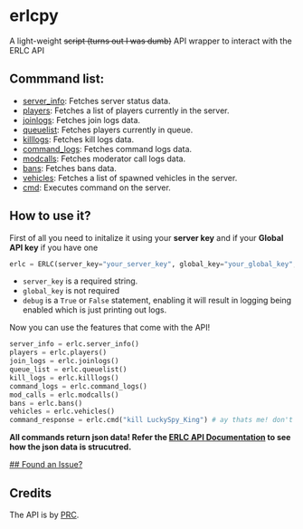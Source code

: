 # erlcpy
A light-weight ~~script (turns out I was dumb)~~ API wrapper to interact with the ERLC API

## Commmand list:
- [server_info](https://apidocs.policeroleplay.community/for-developers/api-reference#server): Fetches server status data.
- [players](https://apidocs.policeroleplay.community/for-developers/api-reference#server-players): Fetches a list of players currently in the server.
- [joinlogs](https://apidocs.policeroleplay.community/for-developers/api-reference#server-joinlogs): Fetches join logs data.
- [queuelist](https://apidocs.policeroleplay.community/for-developers/api-reference#server-queue): Fetches players currently in queue.
- [killlogs](https://apidocs.policeroleplay.community/for-developers/api-reference#server-killlogs): Fetches kill logs data.
- [command_logs](https://apidocs.policeroleplay.community/for-developers/api-reference#server-commandlogs): Fetches command logs data.
- [modcalls](https://apidocs.policeroleplay.community/for-developers/api-reference#server-modcalls): Fetches moderator call logs data.
- [bans](https://apidocs.policeroleplay.community/for-developers/api-reference#server-bans): Fetches bans data.
- [vehicles](https://apidocs.policeroleplay.community/for-developers/api-reference#server-vehicles): Fetches a list of spawned vehicles in the server.
- [cmd](https://apidocs.policeroleplay.community/for-developers/api-reference#server-command): Executes command on the server.

## How to use it?
First of all you need to initalize it using your **server key** and if your **Global API key** if you have one
```python
erlc = ERLC(server_key="your_server_key", global_key="your_global_key", debug=True)
```

- `server_key` is a required string.
- `global_key` is not required
- `debug` is a `True` or `False` statement, enabling it will result in logging being enabled which is just printing out logs.


Now you can use the features that come with the API!
```python
server_info = erlc.server_info() 
players = erlc.players()
join_logs = erlc.joinlogs()
queue_list = erlc.queuelist()
kill_logs = erlc.killlogs()
command_logs = erlc.command_logs()
mod_calls = erlc.modcalls()
bans = erlc.bans()
vehicles = erlc.vehicles()
command_response = erlc.cmd("kill LuckySpy_King") # ay thats me! don't kill me!!
```


**All commands return json data! Refer the [ERLC API Documentation](https://apidocs.policeroleplay.community/for-developers/api-reference) to see how the json data is strucutred.**

[## Found an Issue?](https://github.com/spiritualnulll/erlcpy/issues)

## Credits
The API is by [PRC](https://twitter.com/PRC_Roblox).
